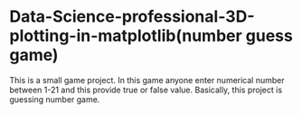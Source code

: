 # Data-Science-professional-3D-plotting-in-matplotlib(number guess game)
This is a small game project. In this game anyone enter numerical number between 1-21 and this provide true or false value.  Basically, this project is guessing number game.   
